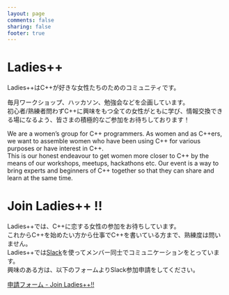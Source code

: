 ```yaml
---
layout: page
comments: false
sharing: false
footer: true
---
```

<img src="" style="float:left">

# Ladies++

Ladies++はC++が好きな女性たちのためのコミュニティです。

毎月ワークショップ、ハッカソン、勉強会などを企画しています。  
初心者/熟練者問わずC++に興味をもつ全ての女性がともに学び、情報交換できる場になるよう、皆さまの積極的なご参加をお待ちしております！

We are a women’s group for C++ programmers.
As women and as C++ers, we want to assemble women who have been using C++ for various purposes or have interest in C++.  
This is our honest endeavour to get women more closer to C++ by the means of our workshops, meetups, hackathons etc. Our event is a way to bring experts and beginners of C++ together so that they can share and learn at the same time.  





# Join Ladies++ !!
Ladies++では、C++に恋する女性の参加をお待ちしています。  
これからC++を始めたい方から仕事でC++を書いている方まで、熟練度は問いません。  
Ladies++では[Slack](https://slack.com/)を使ってメンバー同士でコミュニケーションをとっています。  
興味のある方は、以下のフォームよりSlack参加申請をしてください。

[申請フォーム - Join Ladies++!!](https://docs.google.com/forms/d/1AD-59tm7_PJC0lkjUBrmH9Z_i19M6H29UUJU0O_x92U/viewform)
